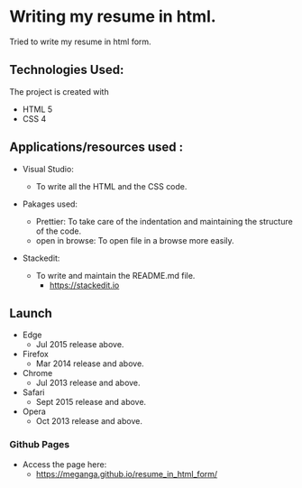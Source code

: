 # Writing my resume in html.

Tried to write my resume in html form.

## Technologies Used:
The project is created with

 - HTML 5
 - CSS 4

## Applications/resources used :

 - Visual Studio: 
	 - To write all the HTML and the CSS code.
		  
 - Pakages used:	 
	 -  Prettier: To take care of the indentation and maintaining the structure of the code.
	 - open in browse: To open file in a browse more easily.
 - Stackedit:
	 - To write and maintain the README.md file.
		 - https://stackedit.io


## Launch
 

 - Edge 
	 - Jul 2015 release above.
 - Firefox 
	 - Mar 2014 release and above.
 - Chrome 
	 - Jul 2013 release and above.
- Safari
	- Sept 2015 release and above.
- Opera
	- Oct 2013 release and above.


### Github Pages

 - Access the page here:
	 - https://meganga.github.io/resume_in_html_form/
	


	

<!--stackedit_data:
eyJoaXN0b3J5IjpbODQ3MTQwNDA1LC0xNDYyMzE4NzI5XX0=
-->